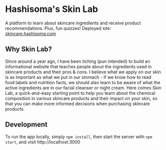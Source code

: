 # Hashisoma's Skin Lab

A platform to learn about skincare ingredients and receive product recommendations.
Plus, fun quizzes!
Deployed site: [skincare.hashisoma.com](http://skincare.hashisoma.com)

## Why Skin Lab?

Since around a year ago, I have been itching (pun intended) to build an informational website that teaches people about the ingredients used in skincare products and their pros & cons. I believe what we apply on our skin is as important as what we put in our stomach - if we know how to read food labels and nutrition facts, we should also learn to be aware of what the active ingredients are in our facial cleanser or night cream. Here comes Skin Lab, a quick-and-easy starting point to help you learn about the chemical composition in various skincare products and their impact on your skin, so that you can make more informed decisions when purchasing skincare products.

## Development
To run the app locally, simply ```npm install```, then start the server with ```npm start```, and visit http://localhost:3000



